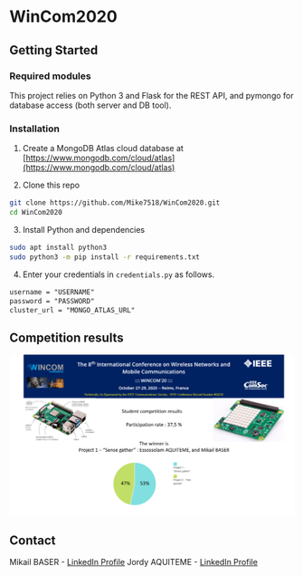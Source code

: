 # WinCom2020
## Getting Started
### Required modules
This project relies on Python 3 and Flask for the REST API, and pymongo for database access (both server and DB tool).

### Installation

1. Create a MongoDB Atlas cloud database at [https://www.mongodb.com/cloud/atlas](https://www.mongodb.com/cloud/atlas)

2. Clone this repo
```sh
git clone https://github.com/Mike7518/WinCom2020.git
cd WinCom2020
```

3. Install Python and dependencies
```sh
sudo apt install python3
sudo python3 -m pip install -r requirements.txt
```

4. Enter your credentials in `credentials.py` as follows.
```python3
username = "USERNAME"
password = "PASSWORD"
cluster_url = "MONGO_ATLAS_URL"
```

## Competition results
<p align="center">
  <a href="https://github.com/Mike7518/WinCom2020.git">
    <img src="images/results.png" alt="Wincom 2020 results">
  </a>
</p>

## Contact

Mikail BASER - [LinkedIn Profile](https://www.linkedin.com/in/mikail-baser/)
Jordy AQUITEME - [LinkedIn Profile](https://www.linkedin.com/in/jordy-aquiteme-204769117/)

